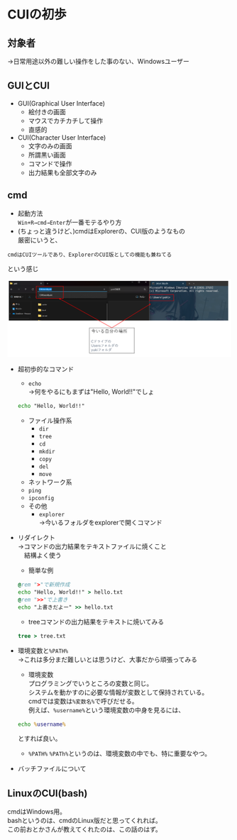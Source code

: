 # CUIの初歩
## 対象者
→日常用途以外の難しい操作をした事のない、Windowsユーザー

## GUIとCUI
- GUI(Graphical User Interface)
  - 絵付きの画面
  - マウスでカチカチして操作
  - 直感的
- CUI(Character User Interface)
  - 文字のみの画面
  - 所謂黒い画面
  - コマンドで操作
  - 出力結果も全部文字のみ

## cmd
- 起動方法  
`Win+R→cmd→Enter`が一番モテるやり方
- (ちょっと違うけど、)cmdはExplorerの、CUI版のようなもの  
厳密にいうと、  
```
cmdはCUIツールであり、ExplorerのCUI版としての機能も兼ねてる
```
という感じ

![image](./img/explorer_cmd.png)

- 超初歩的なコマンド
  - `echo`  
  →何をやるにもまずは"Hello, World!!"でしょ
  ```bat
  echo "Hello, World!!"
  ```
  - ファイル操作系
    - `dir`
    - `tree`
    - `cd`
    - `mkdir`
    - `copy`
    - `del`
    - `move`
  - ネットワーク系
  - `ping`
  - `ipconfig`
  - その他
    - `explorer`  
    →今いるフォルダをexplorerで開くコマンド
- リダイレクト  
→コマンドの出力結果をテキストファイルに焼くこと  
　結構よく使う
  - 簡単な例
  ```bat
  @rem ">"で新規作成
  echo "Hello, World!!" > hello.txt
  @rem ">>"で上書き
  echo "上書きだよー" >> hello.txt
  ```
  - treeコマンドの出力結果をテキストに焼いてみる
  ```bat
  tree > tree.txt
  ```
- 環境変数と`%PATH%`  
→これは多分まだ難しいとは思うけど、大事だから頑張ってみる
  - 環境変数  
  プログラミングでいうところの変数と同じ。  
  システムを動かすのに必要な情報が変数として保持されている。  
  cmdでは変数は`%変数名%`で呼びだせる。  
  例えば、`%username%`という環境変数の中身を見るには、
  ```bat
  echo %username%
  ```
  とすれば良い。
  - `%PATH%`
  `%PATh%`というのは、環境変数の中でも、特に重要なやつ。

- バッチファイルについて  

## LinuxのCUI(bash)
cmdはWindows用。  
bashというのは、cmdのLinux版だと思ってくれれば。  
この前おとかさんが教えてくれたのは、この話のはず。  
